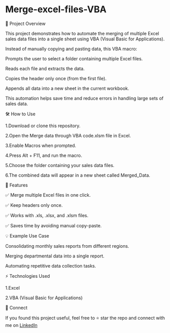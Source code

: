 # Merge-excel-files-VBA

🚀 Project Overview

This project demonstrates how to automate the merging of multiple Excel sales data files into a single sheet using VBA (Visual Basic for Applications).

Instead of manually copying and pasting data, this VBA macro:

Prompts the user to select a folder containing multiple Excel files.

Reads each file and extracts the data.

Copies the header only once (from the first file).

Appends all data into a new sheet in the current workbook.

This automation helps save time and reduce errors in handling large sets of sales data.


🛠️ How to Use

1.Download or clone this repository.

2.Open the Merge data through VBA code.xlsm file in Excel.

3.Enable Macros when prompted.

4.Press Alt + F11, and run the macro.

5.Choose the folder containing your sales data files.

6.The combined data will appear in a new sheet called Merged_Data.

📌 Features

✅ Merge multiple Excel files in one click.

✅ Keep headers only once.

✅ Works with .xls, .xlsx, and .xlsm files.

✅ Saves time by avoiding manual copy-paste.

💡 Example Use Case

Consolidating monthly sales reports from different regions.

Merging departmental data into a single report.

Automating repetitive data collection tasks.

⚡ Technologies Used

1.Excel

2.VBA (Visual Basic for Applications)


🤝 Connect

If you found this project useful, feel free to ⭐ star the repo and connect with me on [LinkedIn](https://www.linkedin.com/in/iampravinchavan/) 
